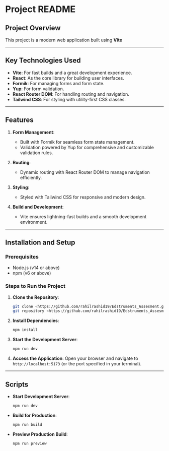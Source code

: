 # Project README

## Project Overview

This project is a modern web application built using **Vite**

---

## Key Technologies Used

- **Vite**: For fast builds and a great development experience.
- **React**: As the core library for building user interfaces.
- **Formik**: For managing forms and form state.
- **Yup**: For form validation.
- **React Router DOM**: For handling routing and navigation.
- **Tailwind CSS**: For styling with utility-first CSS classes.

---

## Features

1. **Form Management**:

   - Built with Formik for seamless form state management.
   - Validation powered by Yup for comprehensive and customizable validation rules.

2. **Routing**:

   - Dynamic routing with React Router DOM to manage navigation efficiently.

3. **Styling**:

   - Styled with Tailwind CSS for responsive and modern design.

4. **Build and Development**:
   - Vite ensures lightning-fast builds and a smooth development environment.

---

## Installation and Setup

### Prerequisites

- Node.js (v14 or above)
- npm (v6 or above)

### Steps to Run the Project

1. **Clone the Repository**:

   ```bash
   git clone <https://github.com/rahilrashid19/Edstruments_Assesment.git>
   git repository <https://github.com/rahilrashid19/Edstruments_Assesment>
   ```

2. **Install Dependencies**:

   ```bash
   npm install
   ```

3. **Start the Development Server**:

   ```bash
   npm run dev
   ```

4. **Access the Application**:
   Open your browser and navigate to `http://localhost:5173` (or the port specified in your terminal).

---

## Scripts

- **Start Development Server**:

  ```bash
  npm run dev
  ```

- **Build for Production**:

  ```bash
  npm run build
  ```

- **Preview Production Build**:
  ```bash
  npm run preview
  ```
